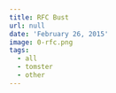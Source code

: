 ```yaml
---
title: RFC Bust
url: null
date: 'February 26, 2015'
image: 0-rfc.png
tags:
  - all
  - tomster
  - other
---
```

